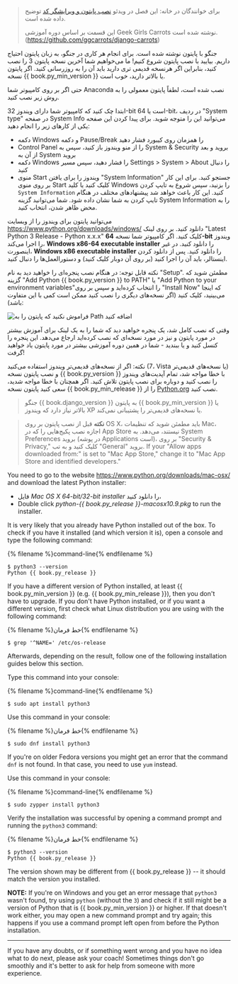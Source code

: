 > برای خوانندگان در خانه: این فصل در ویدئو [نصب پایتون و ویرایشگر کد](https://www.youtube.com/watch?v=pVTaqzKZCdA) توضیح داده شده است.
> 
> این قسمت بر اساس دوره آموزشی Geek Girls Carrots نوشته شده است.(https://github.com/ggcarrots/django-carrots)

جنگو با پایتون نوشته شده است. برای انجام هر کاری در جنگو، به زبان پایتون احتیاج داریم. بیایید با نصب پایتون شروع کنیم! ما می‌خواهیم شما آخرین نسخه پایتون 3 را نصب کنید، بنابراین اگر هرنسخه قدیمی تری دارید باید آن را به روزرسانی کنید. اگر پایتون نسخه {{ book.py_min_version }} یا بالاتر دارید، خوب است.

حتی اگر بر روی کامپیوتر شما Anaconda نصب شده است، لطفاً پایتون معمولی را به روش زیر نصب کنید.

<!--sec data-title="Install Python: Windows" data-id="python_windows" data-collapse=true ces-->

ابتدا چک کنید که کامپیوتر شما دارای ویندوز 32-bit است یا 64-bit، در ردیف "System type" در صفحه System Info می‌توانید این را متوجه شوید. برای پیدا کردن این صفحه یکی از کارهای زیر را انجام دهید:

* دکمه Windows و دکمه Pause/Break را همزمان روی کیبورد فشار دهید
* Control Panel را از منو ویندوز باز کنید، سپس به System & Security بروید و بعد از آن به System بروید
* دکمه Windows را فشار دهید، سپس مسیر Settings > System > About را دنبال کنید
* منوی Start ویندوز را برای یافتن "System Information" جستجو کنید. برای این کار بر روی منوی Start کلیک کنید یا کلید Windows را بزنید، سپس شروع به تایپ کردن `System Information` کنید. این کار باعث خواهد شد پیشنهادهای مختلف در هنگام تایپ کردن به شما نشان داده شود. شما می‌توانید گزینه System Information‌ را به محض ظاهر شدن، انتخاب کنید.

می‌توانید پایتون برای ویندوز را از وبسایت https://www.python.org/downloads/windows/ دانلود کنید. بر روی لینک "Latest Python 3 Release - Python x.x.x" کلیک کنید. اگر کامپیوتر شما نسخه **64-bit** ویندوز را اجرا می‌کند، **Windows x86-64 executable installer** را دانلود کنید. در غیر اینصورت، **Windows x86 executable installer** را دانلود کنید. پس از دانلود کردن اینستالر، باید آن را اجرا کنید (بر روی آن دوبار کلیک کنید) و دستورالعمل‌ها را دنبال کنید.

نکته قابل توجه: در هنگام نصب پنجره‌ای را خواهید دید به نام "Setup". مطمئن شوید که گزینه "Add Python {{ book.py_version }} to PATH" یا "Add Python to your environment variables"را انتخاب کرده‌اید و سپس بر روی "Install Now" که اینجا می‌بینید، کلیک کنید (اگر نسخه‌‌های دیگری را نصب کنید ممکن است کمی با این متفاوت باشد):

![فراموش نکنید که پایتون را به Path اضافه کنید](../python_installation/images/python-installation-options.png)

وقتی که نصب کامل شد، یک پنجره خواهید دید که شما را به یک لینک برای آموزش بیشتر در مورد پایتون و نیز در مورد نسخه‌ای که نصب کرده‌اید ارجاع می‌دهد. این پنجره را کنسل کنید و یا ببندید - شما در همین دوره آموزشی بیشتر در مورد پایتون یاد خواهید گرفت!

نکته: اگر از نسخه‌های قدیمی‌تر ویندوز استفاده می‌کنید (7، Vista یا نسخه‌های قدیمی‌تر) و نصب پایتون نسخه {{ book.py_version }} با خطا مواجه شد، تمام آپدیت‌های ویندوز را نصب کنید و دوباره برای نصب پایتون تلاش کنید. اگر همچنان با خطا مواجه شدید، سعی کنید پایتون نسخه {{ book.py_min_release }} را از [Python.org](https://www.python.org/downloads/windows/) نصب کنید.

> جنگو {{ book.django_version }} به پایتون {{ book.py_min_version }} یا بالاتر نیاز دارد که ویندوز XP یا نسخه‌های قدیمی‌تر را پشتیبانی نمی‌کند.

<!--endsec-->

<!--sec data-title="Install Python: OS X" data-id="python_OSX"
data-collapse=true ces-->

> **نکته** قبل از نصب پایتون بر روی OS X، باید مطمئن شوید که تنظیمات Mac‌، اجازه نصب پکیج‌هایی را که در App Store‌ نیستند، می‌دهد. به System Preferences بروید (در پوشه Applications است)، بر روی "Security & Privacy," کلیک کنید و به تب "General" بروید. If your "Allow apps downloaded from:" is set to "Mac App Store," change it to "Mac App Store and identified developers."

You need to go to the website https://www.python.org/downloads/mac-osx/ and download the latest Python installer:

* فایل *Mac OS X 64-bit/32-bit installer* را دانلود کنید،
* Double click *python-{{ book.py_release }}-macosx10.9.pkg* to run the installer.

<!--endsec-->

<!--sec data-title="Install Python: Linux" data-id="python_linux"
data-collapse=true ces-->

It is very likely that you already have Python installed out of the box. To check if you have it installed (and which version it is), open a console and type the following command:

{% filename %}command-line{% endfilename %}

    $ python3 --version
    Python {{ book.py_release }}
    

If you have a different version of Python installed, at least {{ book.py_min_version }} (e.g. {{ book.py_min_release }}), then you don't have to upgrade. If you don't have Python installed, or if you want a different version, first check what Linux distribution you are using with the following command:

{% filename %}خط فرمان{% endfilename %}

    $ grep '^NAME=' /etc/os-release
    

Afterwards, depending on the result, follow one of the following installation guides below this section.

<!--endsec-->

<!--sec data-title="Install Python: Debian or Ubuntu" data-id="python_debian" data-collapse=true ces-->

Type this command into your console:

{% filename %}command-line{% endfilename %}

    $ sudo apt install python3
    

<!--endsec-->

<!--sec data-title="Install Python: Fedora" data-id="python_fedora"
data-collapse=true ces-->

Use this command in your console:

{% filename %}خط فرمان{% endfilename %}

    $ sudo dnf install python3
    

If you're on older Fedora versions you might get an error that the command `dnf` is not found. In that case, you need to use `yum` instead.

<!--endsec-->

<!--sec data-title="Install Python: openSUSE" data-id="python_openSUSE"
data-collapse=true ces-->

Use this command in your console:

{% filename %}command-line{% endfilename %}

    $ sudo zypper install python3
    

<!--endsec-->

Verify the installation was successful by opening a command prompt and running the `python3` command:

{% filename %}خط فرمان{% endfilename %}

    $ python3 --version
    Python {{ book.py_release }}
    

The version shown may be different from {{ book.py_release }} -- it should match the version you installed.

**NOTE:** If you're on Windows and you get an error message that `python3` wasn't found, try using `python` (without the `3`) and check if it still might be a version of Python that is {{ book.py_min_version }} or higher. If that doesn't work either, you may open a new command prompt and try again; this happens if you use a command prompt left open from before the Python installation.

* * *

If you have any doubts, or if something went wrong and you have no idea what to do next, please ask your coach! Sometimes things don't go smoothly and it's better to ask for help from someone with more experience.
